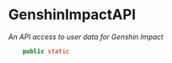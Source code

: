 # GenshinImpactAPI
<em>An API access to user data for Genshin Impact</em>

```java
    public static
```
